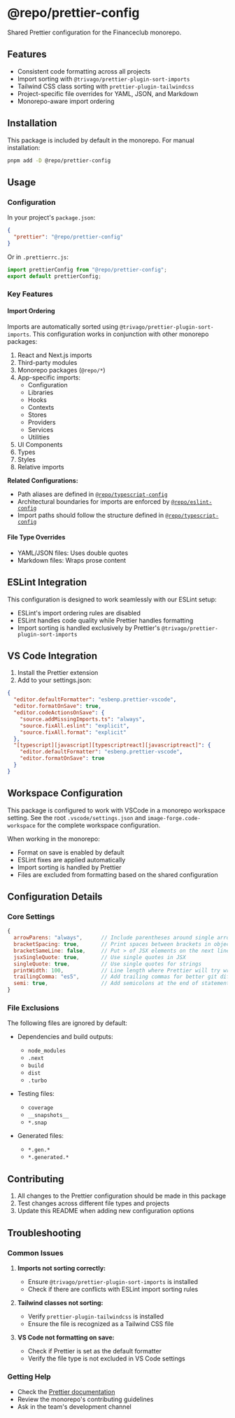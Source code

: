 # @repo/prettier-config

Shared Prettier configuration for the Financeclub monorepo.

## Features

- Consistent code formatting across all projects
- Import sorting with `@trivago/prettier-plugin-sort-imports`
- Tailwind CSS class sorting with `prettier-plugin-tailwindcss`
- Project-specific file overrides for YAML, JSON, and Markdown
- Monorepo-aware import ordering

## Installation

This package is included by default in the monorepo. For manual installation:

```bash
pnpm add -D @repo/prettier-config
```

## Usage

### Configuration

In your project's `package.json`:

```json
{
  "prettier": "@repo/prettier-config"
}
```

Or in `.prettierrc.js`:

```javascript
import prettierConfig from "@repo/prettier-config";
export default prettierConfig;
```

### Key Features

#### Import Ordering

Imports are automatically sorted using `@trivago/prettier-plugin-sort-imports`. This configuration works in conjunction with other monorepo packages:

1. React and Next.js imports
2. Third-party modules
3. Monorepo packages (`@repo/*`)
4. App-specific imports:
   - Configuration
   - Libraries
   - Hooks
   - Contexts
   - Stores
   - Providers
   - Services
   - Utilities
5. UI Components
6. Types
7. Styles
8. Relative imports

**Related Configurations:**

- Path aliases are defined in [`@repo/typescript-config`](../typescript-config/README.md)
- Architectural boundaries for imports are enforced by [`@repo/eslint-config`](../eslint-config/README.md)
- Import paths should follow the structure defined in [`@repo/typescript-config`](../typescript-config/README.md)

#### File Type Overrides

- YAML/JSON files: Uses double quotes
- Markdown files: Wraps prose content

## ESLint Integration

This configuration is designed to work seamlessly with our ESLint setup:

- ESLint's import ordering rules are disabled
- ESLint handles code quality while Prettier handles formatting
- Import sorting is handled exclusively by Prettier's `@trivago/prettier-plugin-sort-imports`

## VS Code Integration

1. Install the Prettier extension
2. Add to your settings.json:

```json
{
  "editor.defaultFormatter": "esbenp.prettier-vscode",
  "editor.formatOnSave": true,
  "editor.codeActionsOnSave": {
    "source.addMissingImports.ts": "always",
    "source.fixAll.eslint": "explicit",
    "source.fixAll.format": "explicit"
  },
  "[typescript][javascript][typescriptreact][javascriptreact]": {
    "editor.defaultFormatter": "esbenp.prettier-vscode",
    "editor.formatOnSave": true
  }
}
```

## Workspace Configuration

This package is configured to work with VSCode in a monorepo workspace setting. See the root `.vscode/settings.json` and `image-forge.code-workspace` for the complete workspace configuration.

When working in the monorepo:

- Format on save is enabled by default
- ESLint fixes are applied automatically
- Import sorting is handled by Prettier
- Files are excluded from formatting based on the shared configuration

## Configuration Details

### Core Settings

```javascript
{
  arrowParens: "always",      // Include parentheses around single arrow function parameters
  bracketSpacing: true,       // Print spaces between brackets in object literals
  bracketSameLine: false,     // Put > of JSX elements on the next line
  jsxSingleQuote: true,       // Use single quotes in JSX
  singleQuote: true,          // Use single quotes for strings
  printWidth: 100,            // Line length where Prettier will try wrap
  trailingComma: "es5",       // Add trailing commas for better git diffs
  semi: true,                 // Add semicolons at the end of statements
}
```

### File Exclusions

The following files are ignored by default:

- Dependencies and build outputs:

  - `node_modules`
  - `.next`
  - `build`
  - `dist`
  - `.turbo`

- Testing files:

  - `coverage`
  - `__snapshots__`
  - `*.snap`

- Generated files:
  - `*.gen.*`
  - `*.generated.*`

## Contributing

1. All changes to the Prettier configuration should be made in this package
2. Test changes across different file types and projects
3. Update this README when adding new configuration options

## Troubleshooting

### Common Issues

1. **Imports not sorting correctly:**

   - Ensure `@trivago/prettier-plugin-sort-imports` is installed
   - Check if there are conflicts with ESLint import sorting rules

2. **Tailwind classes not sorting:**

   - Verify `prettier-plugin-tailwindcss` is installed
   - Ensure the file is recognized as a Tailwind CSS file

3. **VS Code not formatting on save:**
   - Check if Prettier is set as the default formatter
   - Verify the file type is not excluded in VS Code settings

### Getting Help

- Check the [Prettier documentation](https://prettier.io/docs/en/index.html)
- Review the monorepo's contributing guidelines
- Ask in the team's development channel
